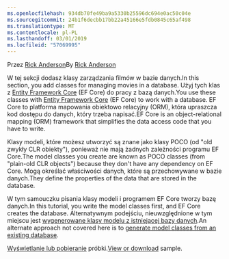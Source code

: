```yaml
---
ms.openlocfilehash: 934db70fe49ba9a5330b25596dc694e0ac50c04e
ms.sourcegitcommit: 24b1f6decbb17bb22a45166e5fdb0845c65af498
ms.translationtype: MT
ms.contentlocale: pl-PL
ms.lasthandoff: 03/01/2019
ms.locfileid: "57069995"
---
```

<span data-ttu-id="0caa4-101">Przez [Rick Anderson](https://twitter.com/RickAndMSFT)</span><span class="sxs-lookup"><span data-stu-id="0caa4-101">By [Rick Anderson](https://twitter.com/RickAndMSFT)</span></span>

<span data-ttu-id="0caa4-102">W tej sekcji dodasz klasy zarządzania filmów w bazie danych.</span><span class="sxs-lookup"><span data-stu-id="0caa4-102">In this section, you add classes for managing movies in a database.</span></span> <span data-ttu-id="0caa4-103">Użyj tych klas z [Entity Framework Core](/ef/core) (EF Core) do pracy z bazą danych.</span><span class="sxs-lookup"><span data-stu-id="0caa4-103">You use these classes with [Entity Framework Core](/ef/core) (EF Core) to work with a database.</span></span> <span data-ttu-id="0caa4-104">EF Core to platforma mapowania obiektowo relacyjny (ORM), która upraszcza kod dostępu do danych, który trzeba napisać.</span><span class="sxs-lookup"><span data-stu-id="0caa4-104">EF Core is an object-relational mapping (ORM) framework that simplifies the data access code that you have to write.</span></span>

<span data-ttu-id="0caa4-105">Klasy modeli, które możesz utworzyć są znane jako klasy POCO (od "old zwykły CLR obiekty"), ponieważ nie mają żadnych zależności programu EF Core.</span><span class="sxs-lookup"><span data-stu-id="0caa4-105">The model classes you create are known as POCO classes (from "plain-old CLR objects") because they don't have any dependency on EF Core.</span></span> <span data-ttu-id="0caa4-106">Mogą określać właściwości danych, które są przechowywane w bazie danych.</span><span class="sxs-lookup"><span data-stu-id="0caa4-106">They define the properties of the data that are stored in the database.</span></span>

<span data-ttu-id="0caa4-107">W tym samouczku pisania klasy modeli i programem EF Core tworzy bazę danych.</span><span class="sxs-lookup"><span data-stu-id="0caa4-107">In this tutorial, you write the model classes first, and EF Core creates the database.</span></span> <span data-ttu-id="0caa4-108">Alternatywnym podejściu, nieuwzględnione w tym miejscu jest [wygenerowane klasy modelu z istniejącej bazy danych](/ef/core/get-started/aspnetcore/existing-db).</span><span class="sxs-lookup"><span data-stu-id="0caa4-108">An alternate approach not covered here is to [generate model classes from an existing database](/ef/core/get-started/aspnetcore/existing-db).</span></span>

<span data-ttu-id="0caa4-109">[Wyświetlanie lub pobieranie](https://github.com/aspnet/Docs/tree/master/aspnetcore/tutorials/razor-pages/razor-pages-start/sample/RazorPagesMovie) próbki.</span><span class="sxs-lookup"><span data-stu-id="0caa4-109">[View or download](https://github.com/aspnet/Docs/tree/master/aspnetcore/tutorials/razor-pages/razor-pages-start/sample/RazorPagesMovie) sample.</span></span>
